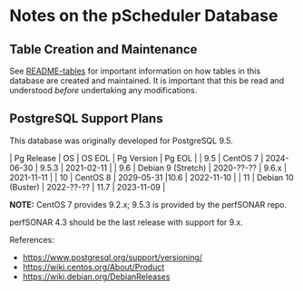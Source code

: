 # Notes on the pScheduler Database

## Table Creation and Maintenance

See [README-tables](README-tables) for important information on how
tables in this database are created and maintained.  It is important
that this be read and understood _before_ undertaking any
modifications.


## PostgreSQL Support Plans

This database was originally developed for PostgreSQL 9.5.

| Pg Release | OS | OS EOL | Pg Version | Pg EOL |
| 9.5 | CentOS 7 | 2024-06-30  | 9.5.3 | 2021-02-11 |
| 9.6 | Debian 9 (Stretch) | 2020-??-?? | 9.6.x | 2021-11-11 |
| 10  | CentOS 8 | 2029-05-31 |10.6 | 2022-11-10 |
| 11  | Debian 10 (Buster) | 2022-??-?? | 11.7 | 2023-11-09 |

**NOTE:** CentOS 7 provides 9.2.x; 9.5.3 is provided by the perfSONAR
repo.

perfSONAR 4.3 should be the last release with support for 9.x.


References:

 * https://www.postgresql.org/support/versioning/
 * https://wiki.centos.org/About/Product
 * https://wiki.debian.org/DebianReleases

